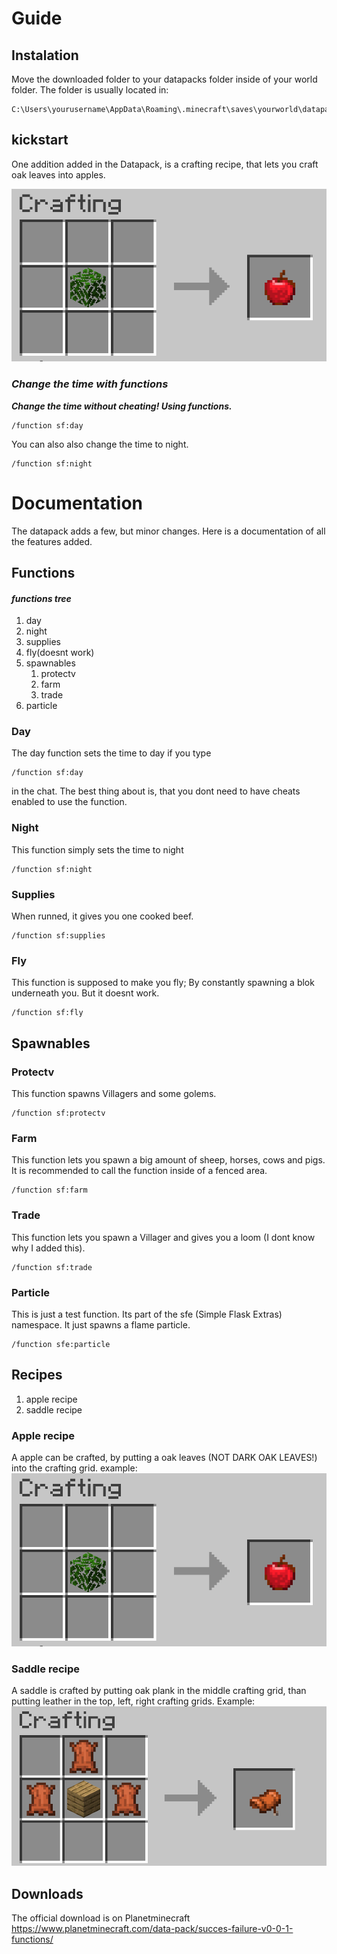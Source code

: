 # Guide


## Instalation

Move the downloaded folder to your  datapacks folder inside of your world folder.
The folder is usually located in:
```
C:\Users\yourusername\AppData\Roaming\.minecraft\saves\yourworld\datapacks
```

## kickstart

One addition added in the Datapack, is a crafting recipe, that lets you craft oak leaves into apples.

![The recipe picture](recipe1.png)


### ***Change the time with functions***

***Change the time without cheating! Using functions.***

```
/function sf:day
```

You can also also change the time to night.

```
/function sf:night
```


# Documentation

The datapack adds a few, but minor changes.
Here is a documentation of all the features added.

## Functions


#### ***functions tree***

1. day
2. night
3. supplies
4. fly(doesnt work)
5. spawnables
    1. protectv
    2. farm
    3. trade
 6. particle
    
### Day

The day function sets the time to day if you type
```
/function sf:day
```
in the chat. The best thing about is, that you dont need to have cheats enabled to use the function.


### Night
This function simply sets the time to night
```
/function sf:night
```

### Supplies

When runned, it gives you one cooked beef.
```
/function sf:supplies
```

### Fly

This function is supposed to make you fly;
By constantly spawning a blok underneath you.
But it doesnt work.

```
/function sf:fly
```

## Spawnables

### Protectv

This function spawns Villagers and some golems.
```
/function sf:protectv
```

### Farm

This function lets you spawn a big amount of sheep, horses, cows and pigs.
It is recommended to call the function inside of a fenced area.

```
/function sf:farm
```

### Trade

This function lets you spawn a Villager and gives you a loom (I dont know why I added this).

```
/function sf:trade
```

### Particle

This is just a test function. Its part of the sfe (Simple Flask Extras)
 namespace. It just spawns a flame particle.
 
 ```
 /function sfe:particle
 ```
 
 ## Recipes
 
 1. apple recipe
 2. saddle recipe
 
 ### Apple recipe
 
 A apple can be crafted, by putting a oak leaves (NOT DARK OAK LEAVES!) into the crafting grid.
 example:
 ![image](recipe1.png)
 
 ### Saddle recipe
 
 A saddle is crafted by putting oak plank in the middle crafting grid, than putting leather in the top, left, right crafting grids.
 Example:
 ![image](image.png)



## Downloads

The official download is on Planetminecraft https://www.planetminecraft.com/data-pack/succes-failure-v0-0-1-functions/

